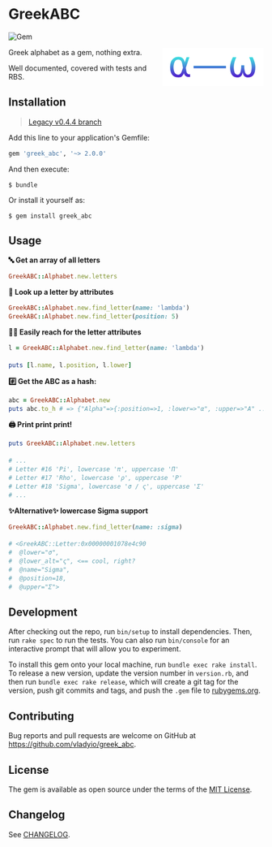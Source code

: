 # GreekABC

![Gem](https://img.shields.io/gem/v/greek_abc.svg?color=rgb%28100%2C%20180%2C%200%29&label=gem%20version)

<img src=".logo.png" width="200px" align="right">

Greek alphabet as a gem, nothing extra.

Well documented, covered with tests and RBS.

## Installation

> [Legacy v0.4.4 branch]()

Add this line to your application's Gemfile:

```ruby
gem 'greek_abc', '~> 2.0.0'
```

And then execute:

    $ bundle

Or install it yourself as:

    $ gem install greek_abc

## Usage

**🔤 Get an array of all letters**

```ruby
GreekABC::Alphabet.new.letters
```

**🔎 Look up a letter by attributes**

```ruby
GreekABC::Alphabet.new.find_letter(name: 'lambda')
GreekABC::Alphabet.new.find_letter(position: 5)
```

**🫳🏻 Easily reach for the letter attributes**

```ruby
l = GreekABC::Alphabet.new.find_letter(name: 'lambda')

puts [l.name, l.position, l.lower]
```

**#️⃣ Get the ABC as a hash:**

```ruby
abc = GreekABC::Alphabet.new
puts abc.to_h # => {"Alpha"=>{:position=>1, :lower=>"α", :upper=>"Α" ...
```

**🖨️ Print print print!**

```ruby
puts GreekABC::Alphabet.new.letters

# ...
# Letter #16 'Pi', lowercase 'π', uppercase 'Π'
# Letter #17 'Rho', lowercase 'ρ', uppercase 'Ρ'
# Letter #18 'Sigma', lowercase 'σ / ς', uppercase 'Σ'
# ...
```

**✨Alternative✨ lowercase Sigma support**

```ruby
GreekABC::Alphabet.new.find_letter(name: :sigma)

# <GreekABC::Letter:0x00000001078e4c90
#  @lower="σ",
#  @lower_alt="ς", <== cool, right?
#  @name="Sigma",
#  @position=18,
#  @upper="Σ">
```

## Development

After checking out the repo, run `bin/setup` to install dependencies. Then, run `rake spec` to run the tests. You can also run `bin/console` for an interactive prompt that will allow you to experiment.

To install this gem onto your local machine, run `bundle exec rake install`. To release a new version, update the version number in `version.rb`, and then run `bundle exec rake release`, which will create a git tag for the version, push git commits and tags, and push the `.gem` file to [rubygems.org](https://rubygems.org).

## Contributing

Bug reports and pull requests are welcome on GitHub at https://github.com/vladyio/greek_abc.

## License

The gem is available as open source under the terms of the [MIT License](https://opensource.org/licenses/MIT).

## Changelog

See [CHANGELOG](CHANGELOG.md).
